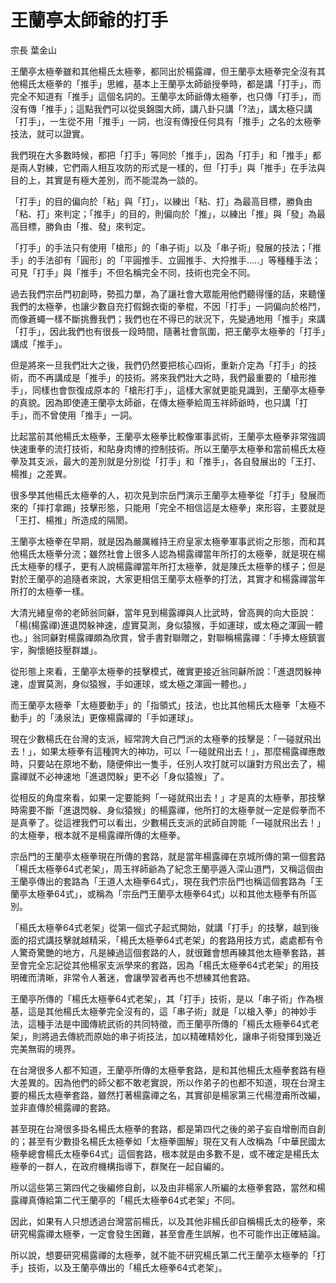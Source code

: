 # 王蘭亭太師爺的打手

宗長
葉金山

王蘭亭太極拳雖和其他楊氏太極拳，都同出於楊露禪，但王蘭亭太極拳完全沒有其他楊氏太極拳的「推手」思維，基本上王蘭亭太師爺授拳時，都是講「打手」，而完全不知道有「推手」這個名詞的。王蘭亭太師爺傳太極拳，也只傳「打手」，而沒有傳「推手」；這點我們可以從吳錦園大師，講八卦只講「?法」，講太極只講「打手」，一生從不用「推手」一詞，也沒有傳授任何具有「推手」之名的太極拳技法，就可以證實。

我們現在大多數時候，都把「打手」等同於「推手」，因為「打手」和「推手」都是兩人對練，它們兩人相互攻防的形式是一樣的，但「打手」與「推手」在手法與目的上，其實是有極大差別，而不能混為一談的。

「打手」的目的偏向於「粘」與「打」，以練出「粘、打」為最高目標，勝負由「粘、打」來判定；「推手」的目的，則偏向於「推」，以練出「推」與「發」為最高目標，勝負由「推、發」來判定。

「打手」的手法只有使用「槍形」的「串子術」以及「串子術」發展的技法；「推手」的手法卻有「圓形」的「平圓推手、立圓推手、大捋推手.....」等種種手法；可見「打手」與「推手」不但名稱完全不同，技術也完全不同。

過去我們宗岳門初創時，勢孤力單，為了讓社會大眾能用他們聽得懂的話，來聽懂我們的太極拳，也讓少數自充打假錦衣衛的拳棍，不因「打手」一詞偏向於格鬥，而像蒼蠅一樣不斷挑釁我們；我們也在不得已的狀況下，先變通地用「推手」來講「打手」，因此我們也有很長一段時間，隨著社會氛圍，把王蘭亭太極拳的「打手」講成「推手」。

但是將來一旦我們壯大之後，我們仍然要把核心四術，重新介定為「打手」的技術，而不再講成是「推手」的技術。將來我們壯大之時，我們最重要的「槍形推手」，同樣也會恢復成原本的「槍形打手」，這樣大家就更能見識到，王蘭亭太極拳的真貌。因為即使連王蘭亭太師爺，在傳太極拳給周玉祥師爺時，也只講「打手」，而不曾使用「推手」一詞。

比起當前其他楊氏太極拳，王蘭亭太極拳比較像軍事武術，王蘭亭太極拳非常強調快速重拳的流打技術，和貼身肉博的控制技術。所以王蘭亭太極拳和當前楊氏太極拳及其支派，最大的差別就是分別從「打手」和「推手」，各自發展出的「王打、楊推」之差異。

很多學其他楊氏太極拳的人，初次見到宗岳門演示王蘭亭太極拳從「打手」發展而來的「摔打拿踢」技擊形態，只能用「完全不相信這是太極拳」來形容，主要就是「王打、楊推」所造成的隔閡。

王蘭亭太極拳在早期，就是因為嚴厲維持王府皇家太極拳軍事武術之形態，而和其他楊氏太極拳分流；雖然社會上很多人認為楊露禪當年所打的太極拳，就是現在楊氏太極拳的樣子，更有人說楊露禪當年所打太極拳，就是陳氏太極拳的樣子；但是對於王蘭亭的追隨者來說，大家更相信王蘭亭太極拳的打法，其實才和楊露禪當年所打的太極拳一樣。

大清光緒皇帝的老師翁同龢，當年見到楊露禪與人比武時，曾高興的向大臣說：「楊(楊露禪)進退閃躲神速，虛實莫測，身似猿猴，手如運球，或太極之渾圓一體也。」翁同龢對楊露禪頗為欣賞，曾手書對聯贈之，對聯稱楊露禪：「手捧太極鎮寰宇，胸懷絕技壓群雄」。

從形態上來看，王蘭亭太極拳的技擊模式，確實更接近翁同龢所說：「進退閃躲神速，虛實莫測，身似猿猴，手如運球，或太極之渾圓一體也。」

而王蘭亭太極拳「太極要動手」的「指領式」技法，也比其他楊氏太極拳「太極不動手」的「湧泉法」更像楊露禪的「手如運球」。

現在少數楊氏在台灣的支派，經常誇大自己門派的太極拳的技擊是：「一碰就飛出去！」，如果太極拳有這種誇大的神功，可以「一碰就飛出去！」，那麼楊露禪應敵時，只要站在原地不動，隨便伸出一隻手，任別人攻打就可以讓對方飛出去了，楊露禪就不必神速地「進退閃躲」更不必「身似猿猴」了。

從相反的角度來看，如果一定要能夠「一碰就飛出去！」才是真的太極拳，那技擊時需要不斷「進退閃躲、身似猿猴」的楊露禪，他所打的太極拳就一定是假拳而不是真拳了。從這裡我們可以看出，少數楊氏支派的武師自誇能「一碰就飛出去！」的太極拳，根本就不是楊露禪所傳的太極拳。

宗岳門的王蘭亭太極拳現在所傳的套路，就是當年楊露禪在京城所傳的第一個套路「楊氏太極拳64式老架」，周玉祥師爺為了紀念王蘭亭遁入深山道門，又稱這個由王蘭亭傳出的套路為「王道人太極拳64式」，現在我們宗岳門也稱這個套路為「王蘭亭太極拳64式」，或稱為「宗岳門王蘭亭太極拳64式」以和其他太極拳有所區別。

「楊氏太極拳64式老架」從第一個式子起式開始，就講「打手」的技擊，越到後面的招式講技擊就越精采，「楊氏太極拳64式老架」的套路用技方式，處處都有令人驚奇驚艷的地方，凡是練過這個套路的人，就很難會想再練其他太極拳套路，甚至會完全忘記從其他楊家支派學來的套路，因為「楊氏太極拳64式老架」的用技明確而清晰，非常令人著迷，會讓學習者再也不想練其他套路。

王蘭亭所傳的「楊氏太極拳64式老架」，其「打手」技術，是以「串子術」作為根基，這是其他楊氏太極拳完全沒有的，這「串子術」就是「以槍入拳」的神妙手法，這種手法是中國傳統武術的共同特徵，而王蘭亭所傳的「楊氏太極拳64式老架」，則將過去傳統而原始的串子術技法，加以精確精妙化，讓串子術發揮到幾近完美無瑕的境界。

在台灣很多人都不知道，王蘭亭所傳的太極拳套路，是和其他楊氏太極拳套路有極大差異的。因為他們的師父都不敢老實說，所以作弟子的也都不知道，現在台灣主要的楊氏太極拳套路，雖然打著楊露禪之名，其實卻是楊家第三代楊澄甫所改編，並非直傳於楊露禪的套路。

甚至現在台灣很多掛名楊氏太極拳的套路，都是第四代之後的弟子妄自增刪而自創的；甚至有少數掛名楊氏太極拳如「太極拳圖解」現在又有人改稱為「中華民國太極拳總會楊氏太極拳64式」這個套路，根本就是由多數不是，或不確定是楊氏太極拳的一群人，在政府機構指導下，群聚在一起自編的。

所以這些第三第四代之後編修自創，以及由非楊家人所編的太極拳套路，當然和楊露禪真傳給第二代王蘭亭的「楊氏太極拳64式老架」不同。

因此，如果有人只想透過台灣當前楊氏，以及其他非楊氏卻自稱楊氏太的極拳，來研究楊露禪太極拳，一定會發生困難，甚至會產生誤解，也不可能作出正確結論。

所以說，想要研究楊露禪的太極拳，就不能不研究楊氏第二代王蘭亭太極拳的「打手」技術，以及王蘭亭傳出的「楊氏太極拳64式老架」。